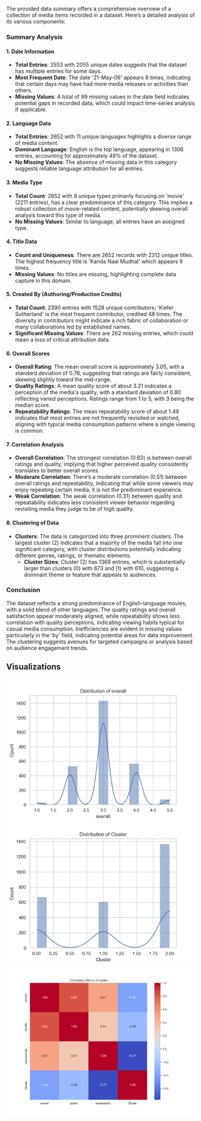 The provided data summary offers a comprehensive overview of a collection of media items recorded in a dataset. Here’s a detailed analysis of its various components:

### Summary Analysis

#### 1. **Date Information**
- **Total Entries**: 2553 with 2055 unique dates suggests that the dataset has multiple entries for some days.
- **Most Frequent Date**: The date '21-May-06' appears 8 times, indicating that certain days may have had more media releases or activities than others.
- **Missing Values**: A total of 99 missing values in the date field indicates potential gaps in recorded data, which could impact time-series analysis if applicable.

#### 2. **Language Data**
- **Total Entries**: 2652 with 11 unique languages highlights a diverse range of media content.
- **Dominant Language**: English is the top language, appearing in 1306 entries, accounting for approximately 49% of the dataset.
- **No Missing Values**: The absence of missing data in this category suggests reliable language attribution for all entries.

#### 3. **Media Type**
- **Total Count**: 2652 with 8 unique types primarily focusing on 'movie' (2211 entries), has a clear predominance of this category. This implies a robust collection of movie-related content, potentially skewing overall analysis toward this type of media.
- **No Missing Values**: Similar to language, all entries have an assigned type.

#### 4. **Title Data**
- **Count and Uniqueness**: There are 2652 records with 2312 unique titles. The highest frequency title is 'Kanda Naal Mudhal' which appears 9 times.
- **Missing Values**: No titles are missing, highlighting complete data capture in this domain.

#### 5. **Created By (Authoring/Production Credits)**
- **Total Count**: 2390 entries with 1528 unique contributors; 'Kiefer Sutherland' is the most frequent contributor, credited 48 times. The diversity in contributors might indicate a rich fabric of collaboration or many collaborations led by established names.
- **Significant Missing Values**: There are 262 missing entries, which could mean a loss of critical attribution data.

#### 6. **Overall Scores**
- **Overall Rating**: The mean overall score is approximately 3.05, with a standard deviation of 0.76, suggesting that ratings are fairly consistent, skewing slightly toward the mid-range.
- **Quality Ratings**: A mean quality score of about 3.21 indicates a perception of the media's quality, with a standard deviation of 0.80 reflecting varied perceptions. Ratings range from 1 to 5, with 3 being the median score.
- **Repeatability Ratings**: The mean repeatability score of about 1.49 indicates that most entries are not frequently revisited or watched, aligning with typical media consumption patterns where a single viewing is common.

#### 7. **Correlation Analysis**
- **Overall Correlation**: The strongest correlation (0.83) is between overall ratings and quality, implying that higher perceived quality consistently translates to better overall scores.
- **Moderate Correlation**: There’s a moderate correlation (0.51) between overall ratings and repeatability, indicating that while some viewers may enjoy repeating certain media, it is not the predominant experience.
- **Weak Correlation**: The weak correlation (0.31) between quality and repeatability indicates less consistent viewer behavior regarding revisiting media they judge to be of high quality.

#### 8. **Clustering of Data**
- **Clusters**: The data is categorized into three prominent clusters. The largest cluster (2) indicates that a majority of the media fall into one significant category, with cluster distributions potentially indicating different genres, ratings, or thematic elements.
  - **Cluster Sizes**: Cluster (2) has 1369 entries, which is substantially larger than clusters (0) with 673 and (1) with 610, suggesting a dominant theme or feature that appeals to audiences.

### Conclusion
The dataset reflects a strong predominance of English-language movies, with a solid blend of other languages. The quality ratings and overall satisfaction appear moderately aligned, while repeatability shows less correlation with quality perceptions, indicating viewing habits typical for casual media consumption. Inefficiencies are evident in missing values particularly in the 'by' field, indicating potential areas for data improvement. The clustering suggests avenues for targeted campaigns or analysis based on audience engagement trends.


## Visualizations
![overall_distribution.png](media_overall_distribution.png)
![cluster_distribution.png](media_Cluster_distribution.png)
![correlation_heatmap.png](media_correlation_matrix.png)

